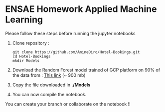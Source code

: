 # ENSAE Homework Applied Machine Learning 


Please follow these steps before running the jupyter notebooks
1. Clone repository : 
    ```
    git clone https://github.com/AmineDiro/Hotel-Bookings.git
    cd Hotel-Bookings
    mkdir Models
    ```

2. Download the Random Forest model trained of GCP platform on 90% of the data from : [This link](https://we.tl/t-cUGKTSetGr) (~ 900 mb)

3. Copy the file downloaded  in **./Models**

4. You can now compile the  notebook.

You can create your branch or collaborate on the notebook !! 
